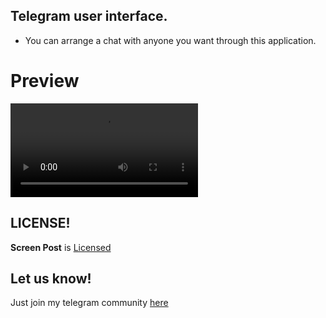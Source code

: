 ## Telegram user interface. 
* You can arrange a chat with anyone you want through this application.

# Preview
![Screen Post](https://github.com/betta347/betta347/blob/main/screen_post.mp4)

LICENSE!
------------
**Screen Post** is [Licensed](https://github.com/betta347/screen_post/blob/default/LICENSE)

Let us know!
------------
Just join my telegram community [here](https://t.me/+kvsxAPluXpdmODQy)
